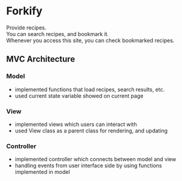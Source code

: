 # Forkify

Provide recipes.  
You can search recipes, and bookmark it.  
Whenever you access this site, you can check bookmarked recipes.

## MVC Architecture

### Model

- implemented functions that load recipes, search results, etc.
- used current state variable showed on current page

### View

- implemented views which users can interact with
- used View class as a parent class for rendering, and updating

### Controller

- implemented controller which connects between model and view
- handling events from user interface side by using functions implemented in model
